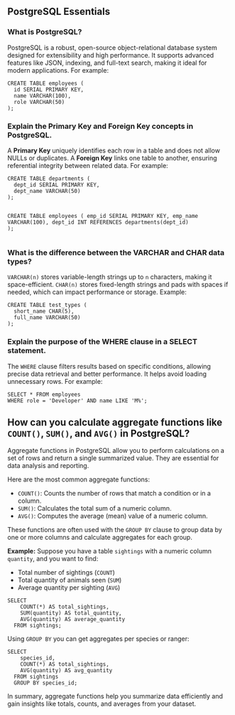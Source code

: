 <h2> PostgreSQL Essentials</h2>

<h3>What is PostgreSQL?</h3>
<p>
PostgreSQL is a robust, open-source object-relational database system designed for extensibility and high performance. It supports advanced features like JSON, indexing, and full-text search, making it ideal for modern applications. For example:
</p>
<pre><code>CREATE TABLE employees (
  id SERIAL PRIMARY KEY,
  name VARCHAR(100),
  role VARCHAR(50)
);</code></pre>

<h3>Explain the Primary Key and Foreign Key concepts in PostgreSQL.</h3>
<p>
A <strong>Primary Key</strong> uniquely identifies each row in a table and does not allow NULLs or duplicates. A <strong>Foreign Key</strong> links one table to another, ensuring referential integrity between related data. For example:
</p>
<pre><code>CREATE TABLE departments (
  dept_id SERIAL PRIMARY KEY,
  dept_name VARCHAR(50)
);

CREATE TABLE employees (
  emp_id SERIAL PRIMARY KEY,
  emp_name VARCHAR(100),
  dept_id INT REFERENCES departments(dept_id)
);</code></pre>

<h3>What is the difference between the VARCHAR and CHAR data types?</h3>
<p>
<code>VARCHAR(n)</code> stores variable-length strings up to <code>n</code> characters, making it space-efficient. <code>CHAR(n)</code> stores fixed-length strings and pads with spaces if needed, which can impact performance or storage. Example:
</p>
<pre><code>CREATE TABLE test_types (
  short_name CHAR(5),
  full_name VARCHAR(50)
);</code></pre>

<h3>Explain the purpose of the WHERE clause in a SELECT statement.</h3>
<p>
The <code>WHERE</code> clause filters results based on specific conditions, allowing precise data retrieval and better performance. It helps avoid loading unnecessary rows. For example:
</p>
<pre><code>SELECT * FROM employees
WHERE role = 'Developer' AND name LIKE 'M%';</code></pre>

 <h2>How can you calculate aggregate functions like <code>COUNT()</code>, <code>SUM()</code>, and <code>AVG()</code> in PostgreSQL?</h2>
  
  <p>
    Aggregate functions in PostgreSQL allow you to perform calculations on a set of rows and return a single summarized value. They are essential for data analysis and reporting.
  </p>

  <p>Here are the most common aggregate functions:</p>
  <ul>
    <li><code>COUNT()</code>: Counts the number of rows that match a condition or in a column.</li>
    <li><code>SUM()</code>: Calculates the total sum of a numeric column.</li>
    <li><code>AVG()</code>: Computes the average (mean) value of a numeric column.</li>
  </ul>

  <p>These functions are often used with the <code>GROUP BY</code> clause to group data by one or more columns and calculate aggregates for each group.</p>
  
  <p><strong>Example:</strong> Suppose you have a table <code>sightings</code> with a numeric column <code>quantity</code>, and you want to find:</p>
  <ul>
    <li>Total number of sightings (<code>COUNT</code>)</li>
    <li>Total quantity of animals seen (<code>SUM</code>)</li>
    <li>Average quantity per sighting (<code>AVG</code>)</li>
  </ul>

  <pre><code>SELECT 
    COUNT(*) AS total_sightings,
    SUM(quantity) AS total_quantity,
    AVG(quantity) AS average_quantity
  FROM sightings;</code></pre>

  <p>Using <code>GROUP BY</code> you can get aggregates per species or ranger:</p>

  <pre><code>SELECT 
    species_id,
    COUNT(*) AS total_sightings,
    AVG(quantity) AS avg_quantity
  FROM sightings
  GROUP BY species_id;</code></pre>

  <p>In summary, aggregate functions help you summarize data efficiently and gain insights like totals, counts, and averages from your dataset.</p>
</body>
